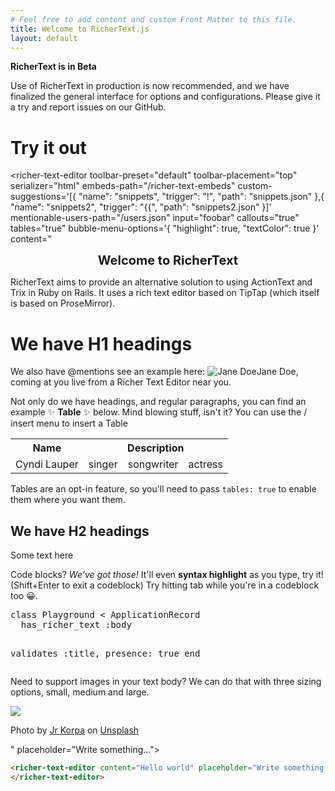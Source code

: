 ```yaml
---
# Feel free to add content and custom Front Matter to this file.
title: Welcome to RicherText.js
layout: default
---
```


<div class='callout' data-color='green'>
  <p><strong>RicherText is in Beta</strong></p>
  <p>Use of RicherText in production is now recommended, and we have finalized the general interface for options and configurations. Please give it a try and report issues on our GitHub.</p>
</div>

# Try it out

<textarea style="display: none;" id="foobar"></textarea>

<!--  toolbar="heading-1, heading-2, divider, bold, italic, strike"  -->

<richer-text-editor toolbar-preset="default" toolbar-placement="top" serializer="html" embeds-path="/richer-text-embeds" custom-suggestions='[{ "name": "snippets", "trigger": "!", "path": "snippets.json" },{ "name": "snippets2", "trigger": "{{", "path": "snippets2.json" }]' mentionable-users-path="/users.json" input="foobar" callouts="true" tables="true" bubble-menu-options='{ "highlight": true, "textColor": true }' content="<div class='callout' data-color='gray'>

<p style='text-align: center'><strong><span style='font-size: 20px'>Welcome to RicherText</span></strong></p>
<p>RicherText aims to provide an alternative solution to using ActionText and Trix in Ruby on Rails. It uses a rich text editor based on TipTap (which itself is based on ProseMirror).</p>
</div>
<richer-text-embed sgid='1234'></richer-text-embed>

<h1>We have H1 headings</h1>
<p>We also have @mentions see an example here: <span data-type='mention' class='richer-text--mention' data-id='gid://app/User/2' data-label='Jane Doe' data-avatar-url='https://i.pravatar.cc/64?img=5' contenteditable='false'><img class='richer-text--mention-img' src='https://i.pravatar.cc/64?img=5' alt='Jane Doe'><span class='richer-text--mention-label'>Jane Doe</span></span>, coming at you live from a Richer Text Editor near you.</p>
<p>Not only do we have headings, and regular paragraphs, you can find an example ✨ <strong>Table</strong> ✨ below. Mind blowing stuff, isn't it? You can use the / insert menu to insert a Table</p>
<table>
  <tbody>
    <tr>
      <th>Name</th>
      <th colspan='3'>Description</th>
    </tr>
    <tr>
      <td>Cyndi Lauper</td>
      <td>singer</td>
      <td>songwriter</td>
      <td>actress</td>
    </tr>
  </tbody>
</table>

<p>Tables are an opt-in feature, so you'll need to pass <code>tables: true</code> to enable them where you want them.</p>
<h2>We have H2 headings</h2>
<p>Some text here</p>
<p>Code blocks? <em>We've got those!</em> It'll even <strong>syntax highlight</strong> as you type, try it! (Shift+Enter to exit a codeblock) Try hitting tab while you're in a codeblock too 😀.</p>
<pre>class Playground < ApplicationRecord
  has_richer_text :body
  
  validates :title, presence: true
end</pre>

<p>Need to support images in your text body? We can do that with three sizing options, small, medium and large.</p>
<img src='https://images.unsplash.com/photo-1563089145-599997674d42?ixlib=rb-4.0.3&ixid=M3wxMjA3fDB8MHxwaG90by1wYWdlfHx8fGVufDB8fHx8fA%3D%3D&auto=format&fit=crop&w=5340&q=80'>
<p>Photo by <a href='https://unsplash.com/@jrkorpa?utm_source=unsplash&utm_medium=referral&utm_content=creditCopyText'>Jr Korpa</a> on <a href='https://unsplash.com/photos/9XngoIpxcEo?utm_source=unsplash&utm_medium=referral&utm_content=creditCopyText'>Unsplash</a></p>

<richer-text-embed sgid='1235'></richer-text-embed>

" placeholder="Write something..."></richer-text-editor>

<script>
  document.querySelector("richer-text-editor").addEventListener("change", (event) => {
    console.log("event", event)
  });
</script>

```html
<richer-text-editor content="Hello world" placeholder="Write something...">
</richer-text-editor>
```
